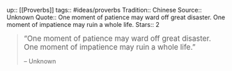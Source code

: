 up:: [[Proverbs]]
tags:: #ideas/proverbs
Tradition:: Chinese
Source:: Unknown
Quote:: One moment of patience may ward off great disaster. One moment of impatience may ruin a whole life.
Stars:: 2

><big>“One moment of patience may ward off great disaster. One moment of impatience may ruin a whole life.”</big>
>
>  – Unknown


